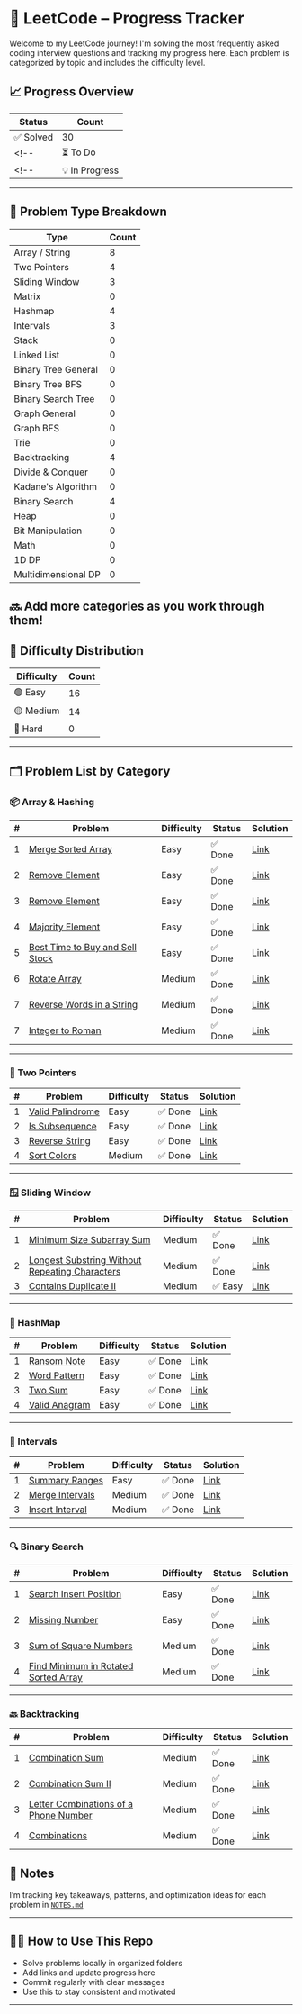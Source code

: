 # 🚀 LeetCode – Progress Tracker

Welcome to my LeetCode journey! I'm solving the most frequently asked coding interview questions and tracking my progress here. Each problem is categorized by topic and includes the difficulty level.

## 📈 Progress Overview

| Status     | Count |
|------------|-------|
| ✅ Solved   | 30     |
<!-- | ⏳ To Do    | 149   | -->
<!-- | 💡 In Progress | 0 | -->

---

## 🧩 Problem Type Breakdown

| Type                | Count |
|---------------------|-------|
| Array / String      | 8     |
| Two Pointers        | 4     |
| Sliding Window      | 3     |
| Matrix              | 0     |
| Hashmap             | 4     |
| Intervals           | 3     |
| Stack               | 0     |
| Linked List         | 0     |
| Binary Tree General | 0     |
| Binary Tree BFS     | 0     |
| Binary Search Tree  | 0     |
| Graph General       | 0     |
| Graph BFS           | 0     |
| Trie                | 0     |
| Backtracking        | 4     |
| Divide & Conquer    | 0     |
| Kadane's Algorithm  | 0     |
| Binary Search       | 4     |
| Heap                | 0     |
| Bit Manipulation    | 0     |
| Math                | 0     |
| 1D DP               | 0     |
| Multidimensional DP | 0     |

🔜 Add more categories as you work through them!
---

## 🎯 Difficulty Distribution

| Difficulty | Count |
|------------|-------|
| 🟢 Easy    | 16    |
| 🟡 Medium  | 14    |
| 🔴 Hard    | 0    |

---

## 🗂️ Problem List by Category

### 📦 Array & Hashing

| # | Problem | Difficulty | Status | Solution |
|---|---------|------------|--------|----------|
| 1 | [Merge Sorted Array](https://leetcode.com/problems/merge-sorted-array/) | Easy | ✅ Done | [Link](./arrays_string/88_Merge_Sorted_Array/mergeSortedArray.js) |
| 2 | [Remove Element](https://leetcode.com/problems/remove-element/) | Easy | ✅ Done | [Link](./arrays_string/27_Remove_Element/removeElement.js) |
| 3 | [Remove Element](https://leetcode.com/problems/remove-duplicates-from-sorted-array/) | Easy | ✅ Done | [Link](./arrays_string/26_Remove_Duplicates_from_Sorted_Array/removeDuplicates.js) |
| 4 | [Majority Element](https://leetcode.com/problems/majority-element/) | Easy | ✅ Done | [Link](./arrays_string/169_Majority_Element/majorityElement.js) |
| 5 | [Best Time to Buy and Sell Stock](https://leetcode.com/problems/best-time-to-buy-and-sell-stock/) | Easy | ✅ Done | [Link](./arrays_string/121_Best_Time_to_BuyandSell_Stock/maxProfit.js) |
| 6 | [Rotate Array](https://leetcode.com/problems/rotate-array/) | Medium | ✅ Done | [Link](./arrays_string/189_Rotate_Array/rotate.js) |
| 7 | [Reverse Words in a String](https://leetcode.com/problems/reverse-words-in-a-string/) | Medium | ✅ Done | [Link](./arrays_string/151_Reverse_Words_in_a_String/reverseWords.js) |
| 7 | [Integer to Roman](https://leetcode.com/problems/integer-to-roman/) | Medium | ✅ Done | [Link](./arrays_string/12_Integer_to_Roman/intToRoman.js) |

---

### 🧭 Two Pointers

| # | Problem | Difficulty | Status | Solution |
|---|---------|------------|--------|----------|
| 1 | [Valid Palindrome](https://leetcode.com/problems/valid-palindrome/) | Easy | ✅ Done | [Link](./two_pointers/125_Valid_Palindrome/isPalindrome.js) |
| 2 | [Is Subsequence](https://leetcode.com/problems/is-subsequence/) | Easy | ✅ Done | [Link](./two_pointers/392_Is_Subsequence/isSubsequence.js) |
| 3 | [Reverse String](https://leetcode.com/problems/reverse-string/) | Easy | ✅ Done | [Link](./two_pointers/344_Reverse_String/reverseString.js) |
| 4 | [Sort Colors](https://leetcode.com/problems/sort-colors/) | Medium | ✅ Done | [Link](./two_pointers/75_Sort_Colors/sortColors.js) |

---

### 🪟 Sliding Window

| # | Problem | Difficulty | Status | Solution |
|---|---------|------------|--------|----------|
| 1 | [Minimum Size Subarray Sum](https://leetcode.com/problems/minimum-size-subarray-sum/) | Medium | ✅ Done | [Link](./slidingWindow/209_Minimum_Size_Subarray_Sum/minSubArrayLen.js) |
| 2 | [Longest Substring Without Repeating Characters](https://leetcode.com/problems/longest-substring-without-repeating-characters/) | Medium | ✅ Done | [Link](./slidingWindow/3_LongestSubstring_Without_RepeatingCharacters/lengthOfLongestSubstring.js) |
| 3 | [Contains Duplicate II](https://leetcode.com/problems/contains-duplicate-ii/) | Medium | ✅ Easy | [Link](./slidingWindow/219_Contains_Duplicate_II/containsNearbyDuplicate.js) |

---

### 🔑 HashMap

| # | Problem | Difficulty | Status | Solution |
|---|---------|------------|--------|----------|
| 1 | [Ransom Note](https://leetcode.com/problems/ransom-note/) | Easy | ✅ Done | [Link](./Hashmap/383_Ransom_Note/canConstruct.js) |
| 2 | [Word Pattern](https://leetcode.com/problems/word-pattern/description/) | Easy | ✅ Done | [Link](./Hashmap/290_Word_Pattern/wordPattern.js) |
| 3 | [Two Sum](https://leetcode.com/problems/two-sum/) | Easy | ✅ Done | [Link](./Hashmap/1_Two_Sum/twoSum.js) |
| 4 | [Valid Anagram](https://leetcode.com/problems/valid-anagram/) | Easy | ✅ Done | [Link](./Hashmap/242_Valid_Anagram/isAnagram.js) |

---

### 📏 Intervals

| # | Problem | Difficulty | Status | Solution |
|---|---------|------------|--------|----------|
| 1 | [Summary Ranges](https://leetcode.com/problems/summary-ranges/) | Easy | ✅ Done | [Link](./intervals/228_Summary_Ranges/summaryRanges.js) |
| 2 | [Merge Intervals](https://leetcode.com/problems/merge-intervals/) | Medium | ✅ Done | [Link](./intervals/56_Merge_Intervals/merge.js) |
| 3 | [Insert Interval](https://leetcode.com/problems/insert-interval/) | Medium | ✅ Done | [Link](./intervals//57_Insert_Interval/insert.js) |

---

### 🔍 Binary Search

| # | Problem | Difficulty | Status | Solution |
|---|---------|------------|--------|----------|
| 1 | [Search Insert Position](https://leetcode.com/problems/search-insert-position/) | Easy | ✅ Done | [Link](./binarySearch/35_Search_Insert_Position/searchInsertPosition.js) |
| 2 | [Missing Number](https://leetcode.com/problems/missing-number/) | Easy | ✅ Done | [Link](./binarySearch/268_Missing_Number/missing_Number.js) |
| 3 | [Sum of Square Numbers](https://leetcode.com/problems/sum-of-square-numbers) | Medium | ✅ Done | [Link](./binarySearch/633_Sum_of_Square_Numbers/sumofSquareNumbers.js) |
| 4 | [Find Minimum in Rotated Sorted Array](https://leetcode.com/problems/find-minimum-in-rotated-sorted-array/) | Medium | ✅ Done | [Link](./binarySearch/153_Find_Minimum_in_Rotated_Sorted_Array/findMinimuminRotatedSortedArray.js) |

---

### 🔙 Backtracking

| # | Problem | Difficulty | Status | Solution |
|---|---------|------------|--------|----------|
| 1 | [Combination Sum](https://leetcode.com/problems/combination-sum/) | Medium | ✅ Done | [Link](./backtracking/39_Combination_Sum/combinationSum.js) |
| 2 | [Combination Sum II](https://leetcode.com/problems/combination-sum-ii/) | Medium | ✅ Done | [Link](./backtracking/40_Combination_Sum_II/combinationSum2.js) |
| 3 | [Letter Combinations of a Phone Number](https://leetcode.com/problems/letter-combinations-of-a-phone-number/) | Medium | ✅ Done | [Link](./backtracking/17_Letter_Combinations_ofa_PhoneNumber/letterCombinations.js) |
| 4 | [Combinations](https://leetcode.com/problems/combinations/) | Medium | ✅ Done | [Link](./backtracking/77_Combinations/combine.js) |


<!-- ### 🔡 String

| # | Problem | Difficulty | Status | Solution |
|---|---------|------------|--------|----------|
| 1 | [Valid Anagram](https://leetcode.com/problems/valid-anagram/) | Easy | ⏳ To Do | [Link](./strings/valid_anagram.py) |
| 2 | [Group Anagrams](https://leetcode.com/problems/group-anagrams/) | Medium | ⏳ To Do | [Link](./strings/group_anagrams.py) |

---

### 🧮 Two Pointers

| # | Problem | Difficulty | Status | Solution |
|---|---------|------------|--------|----------|
| 1 | [Valid Palindrome](https://leetcode.com/problems/valid-palindrome/) | Easy | ⏳ To Do | [Link](./two_pointers/valid_palindrome.py) |

> 📝 This is for demo purpose. Complete list will be out soon.

---

### 🧠 Dynamic Programming, Trees, Graphs...
> 🔜 Add more categories as you work through them!

--- -->

## 🧾 Notes
I’m tracking key takeaways, patterns, and optimization ideas for each problem in [`NOTES.md`](./NOTES.md)

---

## 🧑‍💻 How to Use This Repo

- Solve problems locally in organized folders
- Add links and update progress here
- Commit regularly with clear messages
- Use this to stay consistent and motivated

---